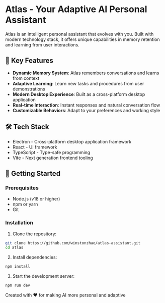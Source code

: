# Atlas - Your Adaptive AI Personal Assistant

Atlas is an intelligent personal assistant that evolves with you. Built with modern technology stack, it offers unique capabilities in memory retention and learning from user interactions.

## 🌟 Key Features

- **Dynamic Memory System**: Atlas remembers conversations and learns from context
- **Adaptive Learning**: Learn new tasks and procedures from user demonstrations
- **Modern Desktop Experience**: Built as a cross-platform desktop application
- **Real-time Interaction**: Instant responses and natural conversation flow
- **Customizable Behaviors**: Adapt to your preferences and working style

## 🛠 Tech Stack

- Electron - Cross-platform desktop application framework
- React - UI framework
- TypeScript - Type-safe programming
- Vite - Next generation frontend tooling

## 🚀 Getting Started

### Prerequisites

- Node.js (v18 or higher)
- npm or yarn
- Git

### Installation

1. Clone the repository:
```bash
git clone https://github.com/winstonzhao/atlas-assistant.git
cd atlas
```

2. Install dependencies:
```bash
npm install
```

3. Start the development server:
```bash
npm run dev
```

Created with ❤️ for making AI more personal and adaptive
